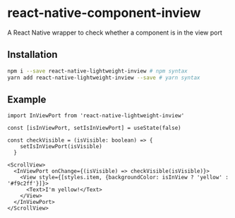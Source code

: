 # react-native-component-inview

A React Native wrapper to check whether a component is in the view port

## Installation

```bash
npm i --save react-native-lightweight-inview # npm syntax
yarn add react-native-lightweight-inview --save # yarn syntax
```

## Example

```
import InViewPort from 'react-native-lightweight-inview'

const [isInViewPort, setIsInViewPort] = useState(false)

const checkVisible = (isVisible: boolean) => {
    setIsInViewPort(isVisible)
  }

<ScrollView>
  <InViewPort onChange={(isVisible) => checkVisible(isVisible)}>
    <View style={[styles.item, {backgroundColor: isInView ? 'yellow' : '#f9c2ff'}]}>
      <Text>I'm yellow!</Text>
    </View>
  </InViewPort>
</ScrollView>
```
